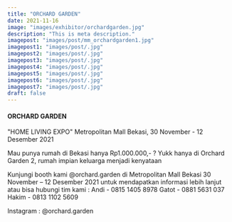 ```yaml
---
title: "ORCHARD GARDEN"
date: 2021-11-16
image: "images/exhibitor/orchardgarden.jpg"
description: "This is meta description."
imagepost: "images/post/mm_orchardgarden1.jpg"
imagepost1: "images/post/.jpg"
imagepost2: "images/post/.jpg"
imagepost3: "images/post/.jpg"
imagepost4: "images/post/.jpg"
imagepost5: "images/post/.jpg"
imagepost6: "images/post/.jpg"
imagepost7: "images/post/.jpg"
draft: false
---
```


#### ORCHARD GARDEN

"HOME LIVING EXPO"
Metropolitan Mall Bekasi, 30 November - 12 Desember 2021

Mau punya rumah di Bekasi hanya Rp1.000.000,- ? 
Yukk hanya di Orchard Garden 2,  rumah impian keluarga menjadi kenyataan

Kunjungi booth kami @orchard.garden 
di Metropolitan Mall Bekasi
30 November – 12 Desember 2021
untuk mendapatkan informasi lebih lanjut 
atau bisa hubungi tim kami :
Andi - 0815 1405 8978
Gatot - 0881 5631 037
Hakim - 0813 1102 5609


Instagram : @orchard.garden
